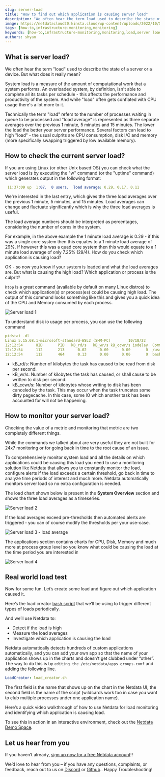 ```yaml
---
slug: server-load
title: "How to find out which application is causing server load"
description: "We often hear the term load used to describe the state of a server or a device, but we're hear to tell you what it means, precisely, and how to monitor it."
image: https://netdatacloud20.kinsta.cloud/wp-content/uploads/2022/10/Systemmd-Service-Liveness-e1666366169680.png
tags: [how-to,infrastructure-monitoring,monitoring]
keywords: [how-to,infrastructure-monitoring,monitoring,load,server load,high load,]
authors: shyam
---
```




<!--truncate-->

## What is server load?

We often hear the term "load" used to describe the state of a server or a device. But what does it really mean? 

System load is a measure of the amount of computational work that a system performs. An overloaded system, by definition, isn't able to complete all its 
tasks per schedule - this affects the performance and productivity of the system. And while "load" often gets conflated with CPU usage there's a lot more to it. 

Technically the term "load" refers to the number of processes waiting in queue to be processed and "load average" is represented as three separate averages over 
the previous 1 minute, 5 minutes and 15 minutes. The lower the load the better your server performance. Several factors can lead to high "load" - the usual 
culprits are CPU consumption, disk I/O and memory (more specifically swapping triggered by low available memory).  

## How to check the current server load?

If you are using Linux (or other Unix based OS) you can check what the server load is by executing the "w" command (or the "uptime" command) which generates 
output in the following format: 

```yaml
 11:37:09 up  1:07,  0 users,  load average: 0.29, 0.17, 0.11
 ```

We're interested in the last entry, which gives the three load averages over the previous 1 minute, 5 minutes, and 15 minutes. 
Load averages can change and fluctuate significantly which is why the three load averages is useful. 

The load average numbers should be interpreted as percentages, considering the number of cores in the system. 

For example, in the above example the 1 minute load average is 0.29 - if this was a single core system then this equates to a 1 minute load average of 29%. 
If however this was a quad core system then this would equate to a 1 minute load average of only 7.25% (29/4). How do you check which application is causing load?

OK - so now you know if your system is loaded and what the load averages are. But what is causing the high load? Which application or process is the culprit? 

`htop` is a great command (available by default on many Linux distros) to check which application(s) or process(es) could be causing high load. 
The output of this command looks something like this and gives you a quick idea of the CPU and Memory consumed by each process. 


 ![Server load 1](https://user-images.githubusercontent.com/88642300/198097863-f7ce0481-c305-4ecb-abd7-ec51f4b3e73d.png)

To understand disk io usage per process, you can use the following command

```yaml
pidstat -dl
Linux 5.15.68.1-microsoft-standard-WSL2 (SHM-PC)        10/18/22        _x86_64_        (8 CPU)
12:12:54      UID       PID   kB_rd/s   kB_wr/s kB_ccwr/s iodelay  Command
12:12:54      112       213      0.02      0.00      0.00       0  /usr/sbin/netdata --special-spawn-server
12:12:54      112       464      0.13      0.00      0.00       0  bash /usr/libexec/netdata/plugins.d/tc-qos-helper.sh 1
```
 
- kB_rd/s: Number of kilobytes the task has caused to be read from disk per second.
- kB_wr/s: Number of kilobytes the task has caused, or shall cause to be written to disk per second.
- kB_ccwr/s: Number of kilobytes whose writing to disk has been canceled by the task. This may occur when the task truncates some dirty pagecache. In this case, some IO which another task has been accounted for will not be happening.

## How to monitor your server load?

Checking the value of a metric and monitoring that metric are two completely different things. 

While the commands we talked about are very useful they are not built for 24x7 monitoring or for going back in time to the root cause of an issue. 

To comprehensively monitor system load and all the details on which applications could be causing this load you need to use a monitoring solution like 
Netdata that allows you to constantly monitor the load, configure alerts if the load exceeds a certain threshold, go back in time to analyze time periods of interest and much more. Netdata automatically monitors server load so no extra configuration is needed.

The load chart shown below is present in the **System Overview** section and shows the three load averages as a timeseries. 

![Server load 2](https://user-images.githubusercontent.com/88642300/198098182-a60b10ee-6f7e-4cba-b163-48fd0b52d98d.png)

If the load averages exceed pre-thresholds then automated alerts are triggered - you can of course modify the thresholds per your use-case.

![Server load 3 - load average](https://user-images.githubusercontent.com/88642300/198098245-1ebad84b-f1f5-4195-bd1a-a14bff980006.png)

The applications section contains charts for CPU, Disk, Memory and much more at process group level so you know what could be causing the load at the time period you are interested in

![Server load 4](https://user-images.githubusercontent.com/88642300/198098377-8039c6a5-a67f-49b9-aa9e-b194f7364564.png)

## Real world load test

Now for some fun. Let’s create some load and figure out which application caused it.

Here’s the load creator [bash script](https://github.com/netdata/community/blob/main/utilities/load_creator.sh) that we’ll be using to trigger different types of loads periodically. 

And we’ll use Netdata to:
- Detect if the load is high
- Measure the load averages
- Investigate which application is causing the load 

Netdata automatically detects hundreds of custom applications automatically, and you can add your own app so that the name of your application shows up in the charts
and doesn’t get clubbed under “other”. The way to do this is by `editing the /etc/netdata/apps_groups.conf` and adding the following line. 

```yaml
LoadCreator: load_creator.sh
```
The first field is the name that shows up on the chart in the Netdata UI, the second field is the name of the script (wildcards work too in case you want to club multiple processes under one application name).

Here’s a quick video walkthrough of how to use Netdata for load monitoring and identifying which application is causing load.

<ReactPlayer controls width='100%' url='https://www.youtube.com/embed/ExjwwrgXvPg'/>

To see this in action in an interactive environment, check out the [Netdata Demo Space](https://app.netdata.cloud/spaces/netdata-demo/rooms/all-nodes/overview#chartName=menu_system_submenu_load).

## Let us hear from you

If you haven’t already, [sign up now for a free Netdata account](https://app.netdata.cloud/?utm_campaign=technical&utm_source=content&utm_medium=blog&utm_content=disk-usage)!!

We’d love to hear from you – if you have any questions, complaints, or feedback, reach out to us on [Discord](https://discord.com/invite/mPZ6WZKKG2) or [Github](https://github.com/netdata/netdata/)..
Happy Troubleshooting!

